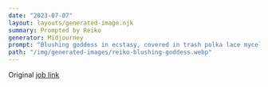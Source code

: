 ```yaml
---
date: "2023-07-07"
layout: layouts/generated-image.njk
summary: Prompted by Reiko
generator: Midjourney
prompt: "Blushing goddess in ecstasy, covered in trash polka lace mycelium, imaginative photography, all natural, in the style of intimately evocative minimalism, highly detailed photography by Ralph Gibson and László Moholy - Nagy, dutch minimalism, hdr, poster, film grain, catchlight --ar 9:16 --c 25 --s 125 --weird 9"
path: "/img/generated-images/reiko-blushing-goddess.webp"
---
```


Original [job link](https://www.midjourney.com/app/jobs/e679e46f-47d8-430f-b2cd-901c163968b8) 